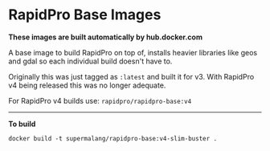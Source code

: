 RapidPro Base Images
====================

**These images are built automatically by hub.docker.com**

A base image to build RapidPro on top of, installs heavier libraries like geos and gdal so each individual build doesn't have to.

Originally this was just tagged as `:latest` and built it for v3. With RapidPro v4 being released this was no longer adequate.

For RapidPro v4 builds use: `rapidpro/rapidpro-base:v4`

----
**To build**

```
docker build -t supermalang/rapidpro-base:v4-slim-buster .
``` 